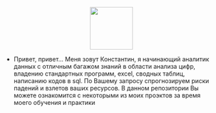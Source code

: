 <div id="header" align="center">
  <img src="https://media.giphy.com/media/lP8xu5t2DLGG045H8F/giphy.gif" width="100"/>
</div>

- Привет, привет... Меня зовут Константин, я начинающий аналитик данных с отличным багажом знаний в области анализа цифр, владению стандартных программ, excel, сводных таблиц, написанию кодов в sql. По Вашему запросу спрогнозируем риски падений и взлетов ваших ресурсов. В данном репозитории Вы можете ознакомится с некоторыми из моих проэктов за время моего обучения и практики
